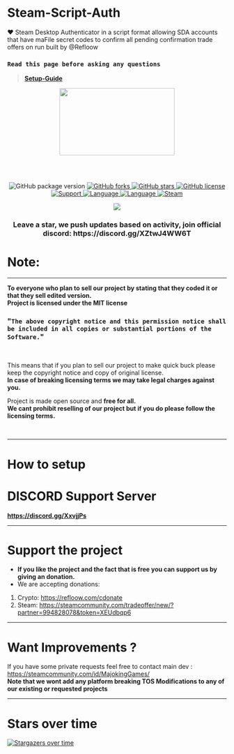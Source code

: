 # Steam-Script-Auth
❤️ Steam Desktop Authenticator in a script format allowing SDA accounts that have maFile secret codes to confirm all pending confirmation trade offers on run built by @Refloow


### `Read this page before asking any questions`
> **[Setup-Guide](https://github.com/OSL-Works/Steam-Card-Bot-PRO#setup-guide)**<br>

<p align="center">
<img width="264.6" height="154" src="https://i.imgur.com/PUCBfA6.png">
</p>

<br>
<br>

<p align= "center">
  <img src="https://img.shields.io/github/package-json/v/Refloow/Steam-Script-Auth.svg" alt="GitHub package version">
  </a>
    <a href="https://github.com/Refloow/Steam-Script-Auth/network" target="_blank">
  <img src="https://img.shields.io/github/forks/Refloow/Steam-Script-Auth.svg?style=plastic" alt="GitHub forks">
  </a>
    <a href="https://github.com/Refloow/Steam-Script-Auth/stargazers" target="_blank">
  <img src="https://img.shields.io/github/stars/Refloow/Steam-Script-Auth.svg?style=plastic" alt="GitHub stars">
  </a>
    <a href="https://raw.githubusercontent.com/Refloow/Steam-Script-Auth/master/LICENSE">
  <img src="https://img.shields.io/badge/license-MIT-blue.svg?style=plastic" alt="GitHub license">
  </a>
    <a href="https://discord.gg/XxvjjPs" target="_blank">
  <img src="https://img.shields.io/discord/690327113039085600" alt="Support">
  </a>
    <a href="https://en.wikipedia.org/wiki/Node.js" target="_blank">
  <img src="https://img.shields.io/badge/Uses-Node.js-green" alt="Language">
  </a>
    <a href="https://en.wikipedia.org/wiki/JavaScript" target="_blank">
  <img src="https://img.shields.io/badge/language-JavaScript-yellow.svg" alt="Language">
  </a>
    <a href="https://steamcommunity.com/tradeoffer/new/?partner=392773011&token=CncehZti" target="_blank">
  <img src="https://img.shields.io/badge/steam-donate-yellow.svg" alt="Steam">
  </a>
</p>

<p align= "center">
  <a href="https://refloow.com/cdonate" target="_blank">
  <img src="https://img.shields.io/badge/-CRYPTO%20Donations-red">
  </a>
</p>

<h3 align= "center"> Leave a star, we push updates based on activity, join official discord: https://discord.gg/XZtwJ4WW6T </h3>

# Note:

<hr>

**To everyone who plan to sell our project by stating that they coded it or that they sell edited version.**<br>
**Project is licensed under the MIT license**<br>

### "`The above copyright notice and this permission notice shall be included in all copies or substantial portions of the Software.`"<br>

<br>

This means that if you plan to sell our project to make quick buck please keep the copyright notice and copy of original license. <br>
**In case of breaking licensing terms we may take legal charges against you.**

Project is made open source and **free for all.**<br>
**We cant prohibit reselling of our project but if you do please follow the licensing terms.**<br> 

<br>
<hr>

# How to setup

# DISCORD Support Server

**https://discord.gg/XxvjjPs**

<hr>

# Support the project
- **If you like the project and the fact that is free you can support us by giving an donation.**
- We are accepting donations:

1. Crypto: https://refloow.com/cdonate
2. Steam: https://steamcommunity.com/tradeoffer/new/?partner=994828078&token=XEUdbqp6

<hr>

# Want Improvements ?

If you have some private requests feel free to contact main dev : https://steamcommunity.com/id/MajokingGames/<br>
**Note that we wont add any platform breaking TOS Modifications to any of our existing or requested projects**

<hr>

# Stars over time 

[![Stargazers over time](https://starchart.cc/Refloow/Steam-Script-Auth.svg)](https://starchart.cc/Refloow/Steam-Card-Bot-PRO)

